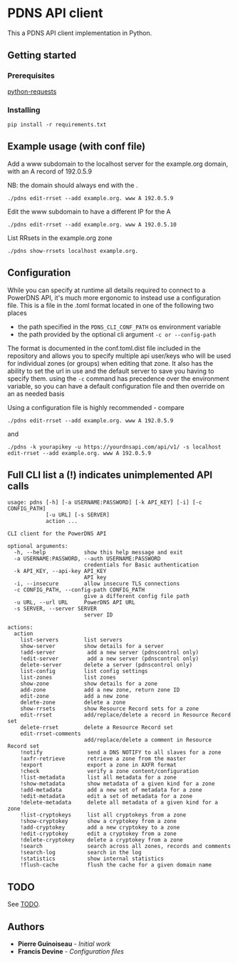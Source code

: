 # PDNS API client

This a PDNS API client implementation in Python.

## Getting started

### Prerequisites

[python-requests](http://docs.python-requests.org/)

### Installing

```
pip install -r requirements.txt
```

## Example usage (with conf file)
Add a www subdomain to the localhost server for the example.org domain, with an A record of 192.0.5.9

NB: the domain should always end with the .
```
./pdns edit-rrset --add example.org. www A 192.0.5.9
```
Edit the www subdomain to have a different IP for the A
```
./pdns edit-rrset --add example.org. www A 192.0.5.10
```
List RRsets in the example.org zone
```
./pdns show-rrsets localhost example.org.
```

## Configuration
While you can specify at runtime all details required to connect to a PowerDNS API, it's much more ergonomic to instead use a configuration file. This is a file in the .toml format located in one of the following two places
- the path specified in the `PDNS_CLI_CONF_PATH` os environment variable
- the path provided by the optional cli argument `-c or --config-path`

The format is documented in the conf.toml.dist file included in the repository and allows you to specify multiple api user/keys who will be used for individual zones (or groups) when editing that zone. It also has the ability to set the url in use and the default server to save you having to specify them. using the `-c` command has precedence over the environment variable, so you can have a default configuration file and then override on an as needed basis

Using a configuration file is highly recommended - compare
```
./pdns edit-rrset --add example.org. www A 192.0.5.9
```
and
```
./pdns -k yourapikey -u https://yourdnsapi.com/api/v1/ -s localhost edit-rrset --add example.org. www A 192.0.5.9
```

## Full CLI list a (!) indicates unimplemented API calls
```
usage: pdns [-h] [-a USERNAME:PASSWORD] [-k API_KEY] [-i] [-c CONFIG_PATH]
            [-u URL] [-s SERVER]
            action ...

CLI client for the PowerDNS API

optional arguments:
  -h, --help            show this help message and exit
  -a USERNAME:PASSWORD, --auth USERNAME:PASSWORD
                        credentials for Basic authentication
  -k API_KEY, --api-key API_KEY
                        API key
  -i, --insecure        allow insecure TLS connections
  -c CONFIG_PATH, --config-path CONFIG_PATH
                        give a different config file path
  -u URL, --url URL     PowerDNS API URL
  -s SERVER, --server SERVER
                        server ID

actions:
  action
    list-servers        list servers
    show-server         show details for a server
    !add-server          add a new server (pdnscontrol only)
    !edit-server         add a new server (pdnscontrol only)
    delete-server       delete a server (pdnscontrol only)
    list-config         list config settings
    list-zones          list zones
    show-zone           show details for a zone
    add-zone            add a new zone, return zone ID
    edit-zone           add a new zone
    delete-zone         delete a zone
    show-rrsets         show Resource Record sets for a zone
    edit-rrset          add/replace/delete a record in Resource Record set
    delete-rrset        delete a Resource Record set
    edit-rrset-comments
                        add/replace/delete a comment in Resource Record set
    !notify              send a DNS NOTIFY to all slaves for a zone
    !axfr-retrieve       retrieve a zone from the master
    !export              export a zone in AXFR format
    !check               verify a zone content/configuration
    !list-metadata       list all metadata for a zone
    !show-metadata       show metadata of a given kind for a zone
    !add-metadata        add a new set of metadata for a zone
    !edit-metadata       edit a set of metadata for a zone
    !delete-metadata     delete all metadata of a given kind for a zone
    !list-cryptokeys     list all cryptokeys from a zone
    !show-cryptokey      show a cryptokey from a zone
    !add-cryptokey       add a new cryptokey to a zone
    !edit-cryptokey      edit a cryptokey from a zone
    !delete-cryptokey    delete a cryptokey from a zone
    !search              search across all zones, records and comments
    !search-log          search in the log
    !statistics          show internal statistics
    !flush-cache         flush the cache for a given domain name
```
## TODO

See [TODO](TODO.md).

## Authors

* **Pierre Guinoiseau** - *Initial work*
* **Francis Devine** - *Configuration files*
